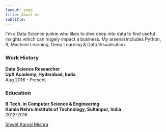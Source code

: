 ```yaml
---
layout: page
title: About me
subtitle: 
---
```


<script type="text/javascript" src="https://platform.linkedin.com/badges/js/profile.js" async defer></script>

I'm a Data Science junkie who likes to dive deep into data to find useful insights which can hugely impact a business. My arsenal includes Python, R, Machine Learning, Deep Learning & Data Visualisation.

### Work History
**Data Science Researcher**<br>
**UpX Academy, Hyderabad, India**<br>
Aug 2016 - Present

### Education 
**B.Tech. in Computer Science & Engineering**<br>
**Kamla Nehru Institute of Technology, Sultanpur, India**<br>
2012-2016


<div class="LI-profile-badge"  data-version="v1" data-size="medium" data-locale="en_US" data-type="vertical" data-theme="light" data-vanity="shwetkm"><a class="LI-simple-link" href='https://in.linkedin.com/in/shwetkm?trk=profile-badge'>Shwet Kamal Mishra</a></div>

